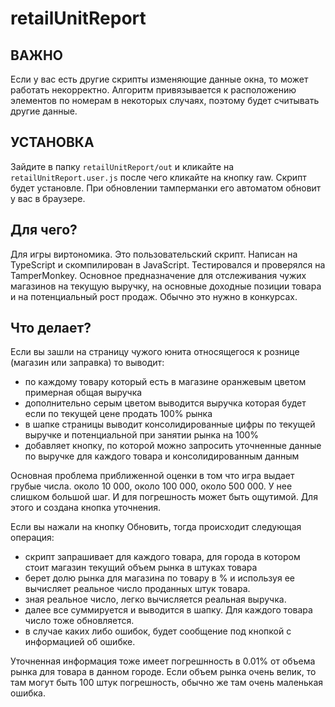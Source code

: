 ﻿# retailUnitReport

## ВАЖНО
Если у вас есть другие скрипты изменяющие данные окна, то может работать некорректно. Алгоритм привязывается к 
расположению элементов по номерам в некоторых случаях, поэтому будет считывать другие данные.

## УСТАНОВКА
Зайдите в папку `retailUnitReport/out` и кликайте на `retailUnitReport.user.js` после чего кликайте на кнопку raw. Скрипт будет установле. При обновлении тамперманки его автоматом обновит у вас в браузере.

## Для чего?
Для игры виртономика. Это пользовательский скрипт. Написан на TypeScript и скомпилирован в JavaScript. Тестировался и проверялся на TamperMonkey.
Основное предназначение для отслеживания чужих магазинов на текущую выручку, на основные доходные позиции товара и на потенциальный рост продаж. Обычно это нужно в конкурсах.

## Что делает?
Если вы зашли на страницу чужого юнита относящегося к рознице (магазин или заправка) то выводит:
- по каждому товару который есть в магазине оранжевым цветом примерная общая выручка
- дополнительно серым цветом выводится выручка которая будет если по текущей цене продать 100% рынка
- в шапке страницы выводит консолидированные цифры по текущей выручке и потенциальной при занятии рынка на 100%
- добавляет кнопку, по которой можно запросить уточненные данные по выручке для каждого товара и консолидированным данным

Основная проблема приближенной оценки в том что игра выдает грубые числа. около 10 000, около 100 000, около 500 000. У нее слишком большой шаг. И для погрешность может быть ощутимой. Для этого и создана кнопка уточнения.

Если вы нажали на кнопку Обновить, тогда происходит следующая операция:
- скрипт запрашивает для каждого товара, для города в котором стоит магазин текущий объем рынка в штуках товара
- берет долю рынка для магазина по товару в % и используя ее вычисляет реальное число проданных штук товара.
- зная реальное число, легко вычисляется реальная выручка.
- далее все суммируется и выводится в шапку. Для каждого товара число тоже обновляется.
- в случае каких либо ошибок, будет сообщение под кнопкой с информацией об ошибке.

Уточненная информация тоже имеет погрешнность в 0.01% от объема рынка для товара в данном городе. Если объем рынка очень велик, то там могут быть 100 штук погрешность, обычно же там очень маленькая ошибка.
